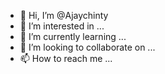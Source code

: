 - 👋 Hi, I’m @Ajaychinty
- 👀 I’m interested in ...
- 🌱 I’m currently learning ...
- 💞️ I’m looking to collaborate on ...
- 📫 How to reach me ...

<!---
Ajaychinty/Ajaychinty is a ✨ special ✨ repository because its `README.md` (this file) appears on your GitHub profile.
You can click the Preview link to take a look at your changes.
--->
